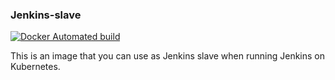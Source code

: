 ### Jenkins-slave

[![Docker Automated build](https://img.shields.io/docker/automated/jrottenberg/ffmpeg.svg)](https://hub.docker.com/r/kiloreux/jenkins-k8s-slave/)


This is an image that you can use as Jenkins slave when running Jenkins on Kubernetes.